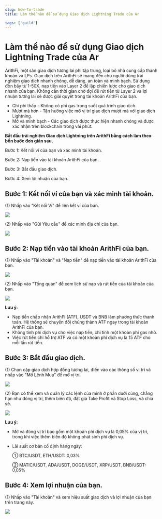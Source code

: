 ```yaml
---
slug: how-to-trade
title: Làm thế nào để sử dụng Giao dịch Lightning Trade của Ar

tags: ['guild']
---
```


# Làm thế nào để sử dụng Giao dịch Lightning Trade của Ar

ArithFi, một sàn giao dịch tương lai phi tập trung, loại bỏ nhà cung cấp thanh khoản và LPs. Giao dịch trên ArithFi sẽ mang đến cho người dùng trải nghiệm giao dịch nhanh chóng, dễ dàng, an toàn và minh bạch. Sử dụng đòn bẩy từ 1-50X, nạp tiền vào Layer 2 để lập chiến lược cho giao dịch nhanh của bạn. Không cần thời gian chờ đợi để rút tiền từ Layer 2 và lợi nhuận tương lai sẽ được giải quyết trong tài khoản ArithFi của bạn.

- Chi phí thấp - Không có phí gas trong suốt quá trình giao dịch.
- Mượt mà hơn - Tận hưởng việc mở vị trí giao dịch mượt mà với giao dịch Lightning.
- Mở và minh bạch - Các giao dịch được thực hiện nhanh chóng và được xác nhận trên blockchain trong vài phút.

**Bắt đầu trải nghiệm Giao dịch Lightning trên ArithFi bằng cách làm theo bốn bước đơn giản sau.**

Bước 1: Kết nối ví của bạn và xác minh tài khoản.

Bước 2: Nạp tiền vào tài khoản ArithFi của bạn.

Bước 3: Bắt đầu giao dịch.

Bước 4: Xem lợi nhuận của bạn.

## Bước 1: Kết nối ví của bạn và xác minh tài khoản.

(1) Nhấp vào "Kết nối Ví" để liên kết ví của bạn.

![](https://bafybeicp5kgnfe7q6vtc6jlprv33setne7hmdwhwthop2juj7j3e257df4.ipfs.nftstorage.link/11.png)

(2) Nhấp vào "Gửi Yêu cầu" để xác minh địa chỉ của bạn.

![](https://bafybeicp5kgnfe7q6vtc6jlprv33setne7hmdwhwthop2juj7j3e257df4.ipfs.nftstorage.link/22.png)

## Bước 2: Nạp tiền vào tài khoản ArithFi của bạn.

(1) Nhấp vào "Tài khoản" và "Nạp tiền" để nạp tiền vào tài khoản ArithFi của bạn.

![](https://bafybeicp5kgnfe7q6vtc6jlprv33setne7hmdwhwthop2juj7j3e257df4.ipfs.nftstorage.link/33.png)

(2) Nhấp vào "Tổng quan" để xem lịch sử nạp và rút tiền của tài khoản của bạn.

![](https://bafybeicp5kgnfe7q6vtc6jlprv33setne7hmdwhwthop2juj7j3e257df4.ipfs.nftstorage.link/44.png)

**Lưu ý:**

- Nạp tiền chấp nhận ArithFi (ATF), USDT và BNB làm phương thức thanh toán. Hệ thống sẽ chuyển đổi chúng thành ATF ngay trong tài khoản ArithFi của bạn.
- Không tính phí dịch vụ cho việc nạp tiền, chỉ tính một khoản phí gas nhỏ.
- Việc rút tiền chỉ hỗ trợ ATF và có một khoản phí dịch vụ là 15 ATF cho mỗi lần rút tiền.

## Bước 3: Bắt đầu giao dịch.

(1) Chọn cặp giao dịch hợp đồng tương lai, điền vào các thông số vị trí và nhấp vào "Mở Lệnh Mua" để mở vị trí.

![](https://bafybeicp5kgnfe7q6vtc6jlprv33setne7hmdwhwthop2juj7j3e257df4.ipfs.nftstorage.link/55.png)

(2) Bạn có thể xem và quản lý các lệnh của mình ở phần dưới cùng, chẳng hạn như đóng vị trí, thêm biên độ, đặt giá Take Profit và Stop Loss, và chia sẻ.

![](https://bafybeicp5kgnfe7q6vtc6jlprv33setne7hmdwhwthop2juj7j3e257df4.ipfs.nftstorage.link/66.png)

**Lưu ý:**

- Mở và đóng vị trí bao gồm một khoản phí dịch vụ là 0,05% của vị trí, trong khi việc thêm biên độ không phát sinh phí dịch vụ.

- Lãi suất cơ bản cố định hàng ngày:

  ① BTC/USDT, ETH/USDT: 0,03%

  ② MATIC/USDT, ADA/USDT, DOGE/USDT, XRP/USDT, BNB/USDT: 0,05%



## Bước 4: Xem lợi nhuận của bạn.

(1) Nhấp vào "Tài khoản" và xem hiệu suất giao dịch và lợi nhuận của bạn trên trang này.

![](https://bafybeicp5kgnfe7q6vtc6jlprv33setne7hmdwhwthop2juj7j3e257df4.ipfs.nftstorage.link/77.png)